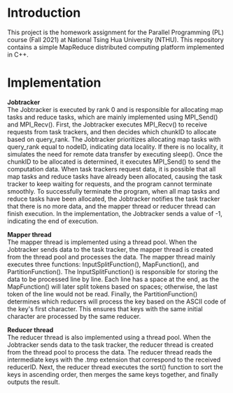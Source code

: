 # Introduction
This project is the homework assignment for the Parallel Programming (PL) course (Fall 2021) at National Tsing Hua University (NTHU). This repository contains a simple MapReduce distributed computing platform implemented in C++.

# Implementation
**Jobtracker**  
The Jobtracker is executed by rank 0 and is responsible for allocating map tasks and reduce tasks, which are mainly implemented using MPI_Send() and MPI_Recv(). First, the Jobtracker executes MPI_Recv() to receive requests from task trackers, and then decides which chunkID to allocate based on query_rank. The Jobtracker prioritizes allocating map tasks with query_rank equal to nodeID, indicating data locality. If there is no locality, it simulates the need for remote data transfer by executing sleep(). Once the chunkID to be allocated is determined, it executes MPI_Send() to send the computation data. When task trackers request data, it is possible that all map tasks and reduce tasks have already been allocated, causing the task tracker to keep waiting for requests, and the program cannot terminate smoothly. To successfully terminate the program, when all map tasks and reduce tasks have been allocated, the Jobtracker notifies the task tracker that there is no more data, and the mapper thread or reducer thread can finish execution. In the implementation, the Jobtracker sends a value of -1, indicating the end of execution.

**Mapper thread**  
The mapper thread is implemented using a thread pool. When the Jobtracker sends data to the task tracker, the mapper thread is created from the thread pool and processes the data. The mapper thread mainly executes three functions: InputSplitFunction(), MapFunction(), and PartitionFunction(). The InputSplitFunction() is responsible for storing the data to be processed line by line. Each line has a space at the end, as the MapFunction() will later split tokens based on spaces; otherwise, the last token of the line would not be read. Finally, the PartitionFunction() determines which reducers will process the key based on the ASCII code of the key's first character. This ensures that keys with the same initial character are processed by the same reducer.

**Reducer thread**  
The reducer thread is also implemented using a thread pool. When the Jobtracker sends data to the task tracker, the reducer thread is created from the thread pool to process the data. The reducer thread reads the intermediate keys with the .tmp extension that correspond to the received reducerID. Next, the reducer thread executes the sort() function to sort the keys in ascending order, then merges the same keys together, and finally outputs the result.
